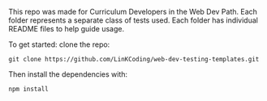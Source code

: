 This repo was made for Curriculum Developers in the Web Dev Path.
Each folder represents a separate class of tests used.
Each folder has individual README files to help guide usage.

To get started: clone the repo:
```
git clone https://github.com/LinKCoding/web-dev-testing-templates.git
```
Then install the dependencies with:
```
npm install
```
